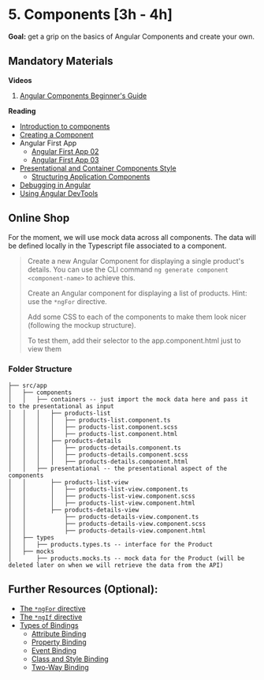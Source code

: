 # 5. Components [3h - 4h]

**Goal:** get a grip on the basics of Angular Components and create your own.

## Mandatory Materials

**Videos**

1. [Angular Components Beginner's Guide](https://www.youtube.com/watch?v=23o0evRtrFI)

**Reading**

- [Introduction to components](https://angular.io/guide/architecture-components)
- [Creating a Component](https://angular-training-guide.rangle.io/components/creating_components)
- Angular First App
  - [Angular First App 02](https://angular.io/tutorial/first-app/first-app-lesson-02)
  - [Angular First App 03](https://angular.io/tutorial/first-app/first-app-lesson-03)
- [Presentational and Container Components Style](https://medium.com/@dan_abramov/smart-and-dumb-components-7ca2f9a7c7d0)
  - [Structuring Application Components](https://angular-training-guide.rangle.io/components/structuring_applications_with_components)
- [Debugging in Angular](https://medium.com/@vamsivempati/a-guide-to-debugging-angular-applications-5a36bd88b4cf)
- [Using Angular DevTools](https://angular.io/guide/devtools)


## Online Shop

For the moment, we will use mock data across all components. The data will be defined locally in the Typescript file associated to a component.

> Create a new Angular Component for displaying a single product's details. You can use the CLI command `ng generate component <component-name>` to achieve this.
>
> Create an Angular component for displaying a list of products. Hint: use the `*ngFor` directive.
>
> Add some CSS to each of the components to make them look nicer (following the mockup structure).
> 
> To test them, add their selector to the app.component.html just to view them

### Folder Structure
```text
├── src/app
│   ├── components
│   │   ├── containers -- just import the mock data here and pass it to the presentational as input
│   │   │   ├── products-list
│   │   │   │   ├── products-list.component.ts
│   │   │   │   ├── products-list.component.scss
│   │   │   │   ├── products-list.component.html
│   │   │   ├── products-details
│   │   │   │   ├── products-details.component.ts
│   │   │   │   ├── products-details.component.scss
│   │   │   │   ├── products-details.component.html
│   │   ├── presentational -- the presentational aspect of the components
│   │       ├── products-list-view
│   │       │   ├── products-list-view.component.ts
│   │       │   ├── products-list-view.component.scss
│   │       │   ├── products-list-view.component.html
│   │       ├── products-details-view
│   │           ├── products-details-view.component.ts
│   │           ├── products-details-view.component.scss
│   │           ├── products-details-view.component.html
│   ├── types
│   │   ├── products.types.ts -- interface for the Product
│   ├── mocks
│       ├── products.mocks.ts -- mock data for the Product (will be deleted later on when we will retrieve the data from the API)
```

## Further Resources (Optional):

- [The `*ngFor` directive](https://angular.io/guide/displaying-data#showing-an-array-property-with-ngfor)
- [The `*ngIf` directive](https://angular.io/api/common/NgIf)
- [Types of Bindings](https://angular.io/guide/binding-overview)
    - [Attribute Binding](https://angular.io/guide/attribute-binding)
    - [Property Binding](https://angular.io/guide/property-binding)
    - [Event Binding](https://angular.io/guide/event-binding)
    - [Class and Style Binding](https://angular.io/guide/class-binding)
    - [Two-Way Binding](https://angular.io/guide/two-way-binding)
